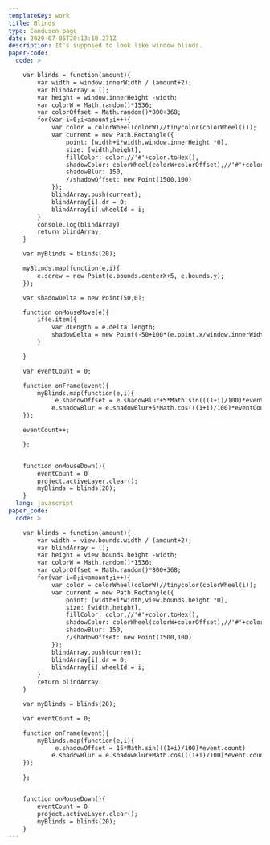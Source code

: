 ```yaml
---
templateKey: work
title: Blinds
type: Candusen page
date: 2020-07-05T20:13:10.271Z
description: It's supposed to look like window blinds.
paper-code:
  code: >

    var blinds = function(amount){
    	var width = window.innerWidth / (amount+2);
    	var blindArray = [];
    	var height = window.innerHeight -width;
    	var colorW = Math.random()*1536;
    	var colorOffset = Math.random()*800+368;
    	for(var i=0;i<amount;i++){
    		var color = colorWheel(colorW)//tinycolor(colorWheel(i));
    		var current = new Path.Rectangle({
    			point: [width+i*width,window.innerHeight *0],
    			size: [width,height],
    			fillColor: color,//'#'+color.toHex(),
    			shadowColor: colorWheel(colorW+colorOffset),//'#'+color.complement().toHex(),
    			shadowBlur: 150,
    			//shadowOffset: new Point(1500,100)
    		});
    		blindArray.push(current);
    		blindArray[i].dr = 0;
    		blindArray[i].wheelId = i;
    	}
    	console.log(blindArray)
    	return blindArray;
    }

    var myBlinds = blinds(20);

    myBlinds.map(function(e,i){
    	e.screw = new Point(e.bounds.centerX+5, e.bounds.y);
    });

    var shadowDelta = new Point(50,0);

    function onMouseMove(e){
    	if(e.item){
    		var dLength = e.delta.length;
    		shadowDelta = new Point(-50+100*(e.point.x/window.innerWidth),-50+100*(e.point.y/window.innerHeight));
    	}

    }

    var eventCount = 0;

    function onFrame(event){
    	myBlinds.map(function(e,i){
    		 e.shadowOffset = e.shadowBlur+5*Math.sin(((1+i)/100)*eventCount)
    		e.shadowBlur = e.shadowBlur+5*Math.cos(((1+i)/100)*eventCount)
    });

    eventCount++;

    };


    function onMouseDown(){
    	eventCount = 0
    	project.activeLayer.clear();
    	myBlinds = blinds(20);
    }
  lang: javascript
paper_code:
  code: >

    var blinds = function(amount){
    	var width = view.bounds.width / (amount+2);
    	var blindArray = [];
    	var height = view.bounds.height -width;
    	var colorW = Math.random()*1536;
    	var colorOffset = Math.random()*800+368;
    	for(var i=0;i<amount;i++){
    		var color = colorWheel(colorW)//tinycolor(colorWheel(i));
    		var current = new Path.Rectangle({
    			point: [width+i*width,view.bounds.height *0],
    			size: [width,height],
    			fillColor: color,//'#'+color.toHex(),
    			shadowColor: colorWheel(colorW+colorOffset),//'#'+color.complement().toHex(),
    			shadowBlur: 150,
    			//shadowOffset: new Point(1500,100)
    		});
    		blindArray.push(current);
    		blindArray[i].dr = 0;
    		blindArray[i].wheelId = i;
    	}
    	return blindArray;
    }

    var myBlinds = blinds(20);

    var eventCount = 0;

    function onFrame(event){
    	myBlinds.map(function(e,i){
    		 e.shadowOffset = 15*Math.sin(((1+i)/100)*event.count)
    		e.shadowBlur = e.shadowBlur+Math.cos(((1+i)/100)*event.count)
    });

    };


    function onMouseDown(){
    	eventCount = 0
    	project.activeLayer.clear();
    	myBlinds = blinds(20);
    }
---
```

